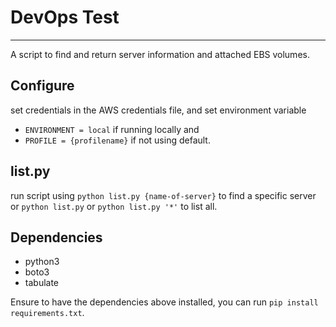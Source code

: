 # DevOps Test

---

A script to find and return server information and attached EBS volumes.

## Configure

set credentials in the AWS credentials file, and set environment variable

- `ENVIRONMENT = local` if running locally and
- `PROFILE = {profilename}` if not using default.

## list.py

run script using `python list.py {name-of-server}` to find a specific server or `python list.py` or `python list.py '*'` to list all.

## Dependencies

- python3
- boto3
- tabulate

Ensure to have the dependencies above installed, you can run `pip install requirements.txt`.
